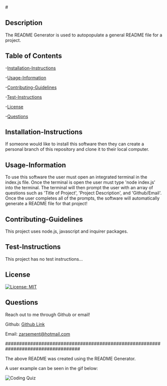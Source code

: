 #<README Generator>

## Description

The README Generator is used to autopopulate a general README file for a project.

## Table of Contents

-[Installation-Instructions](#installation-instructions)

-[Usage-Information](#usage-information)

-[Contributing-Guidelines](#contributing-guidelines)

-[Test-Instructions](#test-instructions)

-[License](#license)

-[Questions](#questions)

## Installation-Instructions

If someone would like to install this software then they can create a personal branch of this repository and clone it to their local computer.

## Usage-Information

To use this software the user must open an integrated terminal in the index.js file. Once the terminal is open the user must type 'node index.js' into the terminal. The terminal will then prompt the user with an array of questions such as 'Title of Project', 'Project Description', and 'Github/Email'. Once the user completes all of the prompts, the software will automatically generate a README file for that project!

## Contributing-Guidelines

This project uses node.js, javascript and inquirer packages.

## Test-Instructions

This project has no test instructions...

## License

[![License: MIT](https://img.shields.io/badge/License-MIT-yellow.svg)](https://opensource.org/licenses/MIT)

## Questions

Reach out to me through Github or email!

Github: 
[Github Link](https://github.com/ZackeryArsement)

Email:
zarsement@hotmail.com

###################################################################################

The above README was created using the README Generator.

A user example can be seen in the gif below:

![Coding Quiz](https://github.com/ZackeryArsement/readmeGenerator/blob/images/READMEGenerator.png)